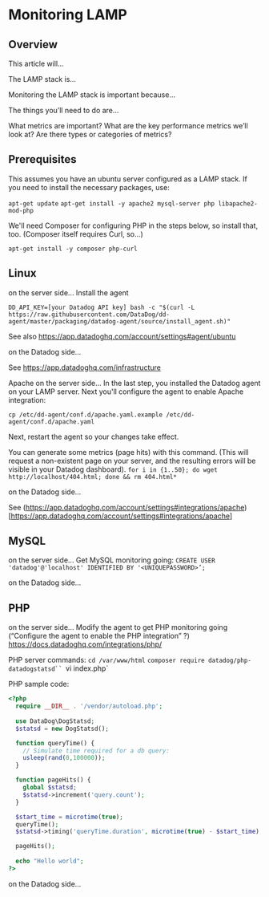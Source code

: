 # Monitoring LAMP

## Overview

This article will…

The LAMP stack is…

Monitoring the LAMP stack is important because…

The things you’ll need to do are…

What metrics are important? What are the key performance metrics we’ll look at? Are there types or categories of metrics?

## Prerequisites

This assumes you have an ubuntu server configured as a LAMP stack. If you need to install the necessary 
packages, use:

`apt-get update`
`apt-get install -y apache2 mysql-server php libapache2-mod-php`

We'll need Composer for configuring PHP in the steps below, so install that, too. (Composer itself requires Curl, so...)

`apt-get install -y composer php-curl`

## Linux
on the server side...
Install the agent

`DD_API_KEY=[your Datadog API key] bash -c "$(curl -L https://raw.githubusercontent.com/DataDog/dd-agent/master/packaging/datadog-agent/source/install_agent.sh)"`

See also https://app.datadoghq.com/account/settings#agent/ubuntu

on the Datadog side...

See https://app.datadoghq.com/infrastructure 


Apache
on the server side...
In the last step, you installed the Datadog agent on your LAMP server. Next you'll configure the agent to enable Apache integration:

`cp /etc/dd-agent/conf.d/apache.yaml.example /etc/dd-agent/conf.d/apache.yaml`

Next, restart the agent so your changes take effect.

You can generate some metrics (page hits) with this command. (This will request a non-existent page on your server, and the resulting errors will be visible in your Datadog dashboard).
`for i in {1..50}; do wget http://localhost/404.html; done && rm 404.html*`

on the Datadog side...

See (https://app.datadoghq.com/account/settings#integrations/apache)[https://app.datadoghq.com/account/settings#integrations/apache]


## MySQL
on the server side...
Get MySQL monitoring going:
`CREATE USER 'datadog'@'localhost' IDENTIFIED BY '<UNIQUEPASSWORD>’;`

on the Datadog side...


## PHP
on the server side...
Modify the agent to get PHP monitoring going
(“Configure the agent to enable the PHP integration” ?)
https://docs.datadoghq.com/integrations/php/

PHP server commands:
`cd /var/www/html`
`composer require datadog/php-datadogstatsd``
`vi index.php`

PHP sample code:
```php
<?php
  require __DIR__ . '/vendor/autoload.php';
 
  use DataDog\DogStatsd;
  $statsd = new DogStatsd();

  function queryTime() {
    // Simulate time required for a db query:
    usleep(rand(0,100000));
  }

  function pageHits() {
    global $statsd;
    $statsd->increment('query.count');
  }

  $start_time = microtime(true);
  queryTime();
  $statsd->timing('queryTime.duration', microtime(true) - $start_time);

  pageHits();
  
  echo "Hello world";
?>
```

on the Datadog side...
